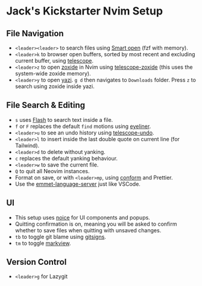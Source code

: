 # Jack's Kickstarter Nvim Setup

## File Navigation

- `<leader><leader>` to search files using [Smart open](https://github.com/danielfalk/smart-open.nvim) (fzf with memory).
- `<leader>k` to browser open buffers, sorted by most recent and excluding current buffer, using [telescope](https://github.com/nvim-telescope/telescope.nvim).
- `<leader>z` to open [zoxide](https://github.com/ajeetdsouza/zoxide) in Nvim using [telescope-zoxide](https://github.com/jvgrootveld/telescope-zoxide) (this uses the system-wide zoxide memory).
- `<leader>y` to open [yazi](https://github.com/mikavilpas/yazi.nvim). `g d` then navigates to `Downloads` folder. Press `z` to search using zoxide inside yazi.

## File Search & Editing

- `s` uses [Flash](https://github.com/folke/flash.nvim) to search text inside a file.
- `f` or `F` replaces the default `find` motions using [eyeliner](https://github.com/jinh0/eyeliner.nvim).
- `<leader>u` to see an undo history using [telescope-undo](https://github.com/debugloop/telescope-undo.nvim).
- `<leader>l` to insert inside the last double quote on current line (for Tailwind).
- `<leader>d` to delete without yanking.
- `c` replaces the default yanking behaviour.
- `<leader>w` to save the current file.
- `Q` to quit all Neovim instances.
- Format on save, or with `<leader>mp`, using [conform](https://github.com/stevearc/conform.nvim) and Prettier.
- Use the [emmet-language-server](https://github.com/olrtg/emmet-language-server) just like VSCode.

## UI

- This setup uses [noice](https://github.com/folke/noice.nvim) for UI components and popups.
- Quitting confirmation is on, meaning you will be asked to confirm whether to save files when quitting with unsaved changes.
- `tb` to toggle git blame using [gitsigns](https://dotfyle.com/plugins/lewis6991/gitsigns.nvim).
- `tm` to toggle [markview](https://github.com/OXY2DEV/markview.nvim).

## Version Control

- `<leader>g` for Lazygit
